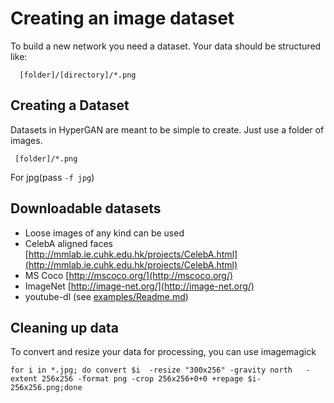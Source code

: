 # Creating an image dataset

To build a new network you need a dataset. Your data should be structured like:

```text
  [folder]/[directory]/*.png
```

## Creating a Dataset

Datasets in HyperGAN are meant to be simple to create. Just use a folder of images.

```text
 [folder]/*.png
```

For jpg\(pass `-f jpg`\)

## Downloadable datasets

* Loose images of any kind can be used
* CelebA aligned faces [http://mmlab.ie.cuhk.edu.hk/projects/CelebA.html](http://mmlab.ie.cuhk.edu.hk/projects/CelebA.html)
* MS Coco [http://mscoco.org/](http://mscoco.org/)
* ImageNet [http://image-net.org/](http://image-net.org/)
* youtube-dl \(see [examples/Readme.md](../examples-1/2d.md)\)

## Cleaning up data

To convert and resize your data for processing, you can use imagemagick

```text
for i in *.jpg; do convert $i  -resize "300x256" -gravity north   -extent 256x256 -format png -crop 256x256+0+0 +repage $i-256x256.png;done
```


